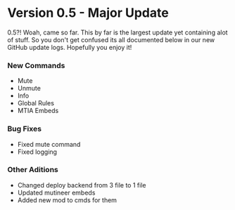 # Version 0.5 - Major Update
0.5?! Woah, came so far. This by far is the largest update yet containing alot of stuff. So you don't get confused its all documented below in our new GitHub
update logs. Hopefully you enjoy it!

### New Commands
- Mute
- Unmute
- Info
- Global Rules
- MTIA Embeds

### Bug Fixes
- Fixed mute command
- Fixed logging

### Other Aditions 
- Changed deploy backend from 3 file to 1 file
- Updated mutineer embeds
- Added new mod to cmds for them
